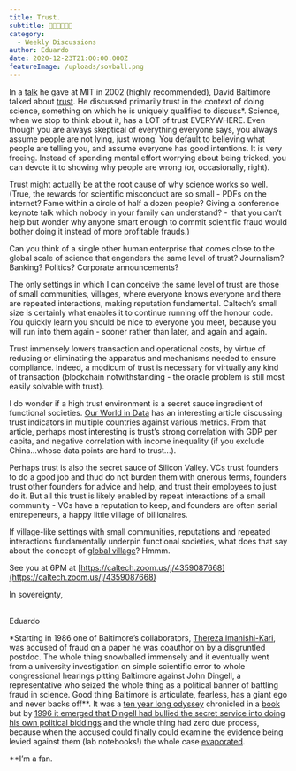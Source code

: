 ```yaml
---
title: Trust.
subtitle: 🤞🤥🎋🤫👺👹
category:
  - Weekly Discussions
author: Eduardo
date: 2020-12-23T21:00:00.000Z
featureImage: /uploads/sovball.png
---
```

In a [talk](https://www.youtube.com/watch?v=nX8HjUC77Q4) he gave at MIT in 2002 (highly recommended), David Baltimore talked about [trust](https://wi.mit.edu/news/nobel-laureate-david-baltimore-tackles-issues-trust). He discussed primarily trust in the context of doing science, something on which he is uniquely qualified to discuss*. Science, when we stop to think about it, has a LOT of trust EVERYWHERE. Even though you are always skeptical of everything everyone says, you always assume people are not lying, just wrong. You default to believing what people are telling you, and assume everyone has good intentions. It is very freeing. Instead of spending mental effort worrying about being tricked, you can devote it to showing why people are wrong (or, occasionally, right).



Trust might actually be at the root cause of why science works so well. (True, the rewards for scientific misconduct are so small - PDFs on the internet? Fame within a circle of half a dozen people? Giving a conference keynote talk which nobody in your family can understand? -  that you can’t help but wonder why anyone smart enough to commit scientific fraud would bother doing it instead of more profitable frauds.)



Can you think of a single other human enterprise that comes close to the global scale of science that engenders the same level of trust? Journalism? Banking? Politics? Corporate announcements?



The only settings in which I can conceive the same level of trust are those of small communities, villages, where everyone knows everyone and there are repeated interactions, making reputation fundamental. Caltech’s small size is certainly what enables it to continue running off the honour code. You quickly learn you should be nice to everyone you meet, because you will run into them again - sooner rather than later, and again and again. 



Trust immensely lowers transaction and operational costs, by virtue of reducing or eliminating the apparatus and mechanisms needed to ensure compliance. Indeed, a modicum of trust is necessary for virtually any kind of transaction (blockchain notwithstanding - the oracle problem is still most easily solvable with trust).



I do wonder if a high trust environment is a secret sauce ingredient of functional societies. [Our World in Data](https://ourworldindata.org/trust) has an interesting article discussing trust indicators in multiple countries against various metrics. From that article, perhaps most interesting is trust’s strong correlation with GDP per capita, and negative correlation with income inequality (if you exclude China...whose data points are hard to trust...).



Perhaps trust is also the secret sauce of Silicon Valley. VCs trust founders to do a good job and thud do not burden them with onerous terms, founders trust other founders for advice and help, and trust their employees to just do it. But all this trust is likely enabled by repeat interactions of a small community - VCs have a reputation to keep, and founders are often serial entrepeneurs, a happy little village of billionaires. 



If village-like settings with small communities, reputations and repeated interactions fundamentally underpin functional societies, what does that say about the concept of [global village](https://en.wikipedia.org/wiki/Global_village)? Hmmm.



See you at 6PM at [https://caltech.zoom.us/j/​4359087668](https://caltech.zoom.us/j/4359087668)

In sovereignty,

\
Eduardo



\*Starting in 1986 one of Baltimore’s collaborators, [Thereza Imanishi-Kari](https://en.wikipedia.org/wiki/Thereza_Imanishi-Kari), was accused of fraud on a paper he was coauthor on by a disgruntled postdoc. The whole thing snowballed immensely and it eventually went from a university investigation on simple scientific error to whole congressional hearings pitting Baltimore against John Dingell, a representative who seized the whole thing as a political banner of battling fraud in science. Good thing Baltimore is articulate, fearless, has a giant ego and never backs off\*\*. It was a [ten year long odyssey](http://web.mit.edu/chemistryrcr/Downloads/Baltimore.pdf) chronicled in a [book](https://www.amazon.com/Baltimore-Case-Politics-Science-Character/dp/0393319709) but by [1996 it emerged that Dingell had bullied the secret service into doing his own political biddings](https://archive.nytimes.com/www.nytimes.com/books/98/09/20/specials/baltimore-bully.html) and the whole thing had zero due process, because when the accused could finally could examine the evidence being levied against them (lab notebooks!) the whole case [evaporated](https://www.nytimes.com/1996/06/25/opinion/the-fraud-case-that-evaporated.html).



\*\*I’m a fan.